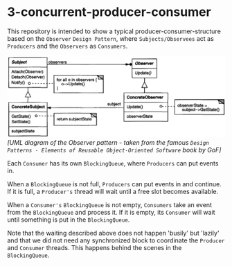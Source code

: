 # 3-concurrent-producer-consumer

This repository is intended to show a typical producer-consumer-structure based on the `Observer` `Design Pattern`,
where `Subjects/Observees` act as `Producers` and the `Observers` as `Consumers`. 

![](resources/observer-pattern.png)
*[UML diagram of the Observer pattern - taken from the famous `Design Patterns - Elements of Reusable Object-Oriented Software` book by GoF]*

Each `Consumer` has its own `BlockingQueue`, where `Producers` can put events in.

When a `BlockingQueue` is not full, `Producers` can put events in and continue.
If it is full, a  `Producer's` thread will wait until a free slot becomes available.

When a `Consumer's` `BlockingQueue` is not empty, `Consumers` take an event from the `BlockingQueue` and process it.
If it is empty, its `Consumer` will wait until something is put in the `BlockingQueue`.

Note that the waiting described above does not happen 'busily' but 'lazily'
and that we did not need any synchronized block to coordinate the `Producer` and `Consumer` threads.
This happens behind the scenes in the `BlockingQueue`.